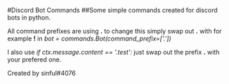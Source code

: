 #Discord Bot Commands
##Some simple commands created for discord bots in python.

All command prefixes are using **.** to change this simply swap out **.** with for example **!** in *bot = commands.Bot(command_prefix=['.'])*


I also use *if ctx.message.content == '.test':* just swap out the prefix **.** with your prefered one. 

Created by sinful#4076

